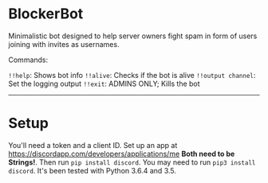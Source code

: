 # BlockerBot

Minimalistic bot designed to help server owners fight spam in form of users joining with invites as usernames. 

Commands:

`!!help`: Shows bot info
`!!alive`: Checks if the bot is alive
`!!output channel`: Set the logging output
`!!exit`: ADMINS ONLY; Kills the bot

----

# Setup

You'll need a token and a client ID. Set up an app at https://discordapp.com/developers/applications/me
**Both need to be Strings!**. Then run `pip install discord`. You may need to run `pip3 install discord`. It's been tested with Python 3.6.4 and 3.5. 
